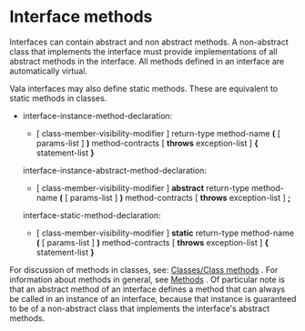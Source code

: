 

Interface methods
=================

Interfaces can contain abstract and non abstract methods. A non-abstract class that implements the interface must provide implementations of all abstract methods in the interface. All methods defined in an interface are automatically virtual.

Vala interfaces may also define static methods. These are equivalent to static methods in classes.

-   interface-instance-method-declaration:

    -   [ class-member-visibility-modifier ] return-type method-name
        **(** [ params-list ] **)** method-contracts [ **throws**
        exception-list ] **{** statement-list **}**

    interface-instance-abstract-method-declaration:

    -   [ class-member-visibility-modifier ] **abstract** return-type
        method-name **(** [ params-list ] **)** method-contracts [
        **throws** exception-list ] **;**

    interface-static-method-declaration:

    -   [ class-member-visibility-modifier ] **static** return-type
        method-name **(** [ params-list ] **)** method-contracts [
        **throws** exception-list ] **{** statement-list **}**

For discussion of methods in classes, see: [Classes/Class methods](http://wiki.gnome.org/action/show/Projects/Vala/Manual/Export/Vala/Manual/Classes#Class_methods)
. For information about methods in general, see
[Methods](http://wiki.gnome.org/action/show/Projects/Vala/Manual/Export/Vala/Manual/Methods#)
. Of particular note is that an abstract method of an interface defines a method that can always be called in an instance of an interface,
because that instance is guaranteed to be of a non-abstract class that implements the interface's abstract methods.

